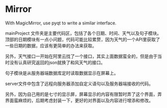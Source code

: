 # Mirror
With MagicMirror, use pyqt to write a similar interface.

mainProject 文件夹是主要代码区，包括了各个日期、时间、天气以及句子模块。
顶部的日期模块有一点小问题，代码可能比较累赘，因为天气的一个API里获取了一些日期的数据，应该有更简单的办法来获取。

另外，天气接口一开始在阿里云找了一个接口，其实上面数据蛮全的，但是由于当时没有认真研究返回的json就换了和风天气的接口。

句子模块是从服务器端数据库定时读取数据显示在屏幕上。

server文件中包含了远程向服务器添加自定义语句以及服务器端接收的代码。

另外，因为自己用的是七寸的显示屏，屏幕显示的内容有限暂时弄了这个界面，弄界面蛮麻烦的，后期考虑封装一下，更好的对界面以及内容进行增添和修改。
